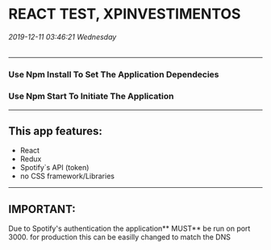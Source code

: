 #  REACT TEST, XPINVESTIMENTOS
###### 2019-12-11 03:46:21 Wednesday
------------
### Use Npm Install To Set The Application Dependecies
### Use Npm Start To Initiate The Application
------------

 ## This app features:
 - React
 - Redux
 - Spotify`s API (token)
 - no CSS framework/Libraries
 
 ------------

## IMPORTANT:
Due to Spotify's authentication the application** MUST** be run on port 3000.
for production this can be easilly changed to match the DNS
